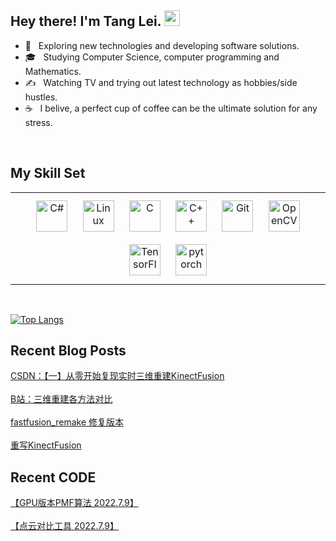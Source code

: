 
  

<h2> Hey there! I'm Tang Lei. <img src="https://github.com/souvikguria98/souvikguria98/blob/master/Hi.gif" width="25"></h2>

- 🤔 &nbsp; Exploring new technologies and developing software solutions.
- 🎓 &nbsp; Studying Computer Science, computer programming and Mathematics.
- ✍️ &nbsp; Watching TV and trying out latest technology as hobbies/side hustles.
- ☕ &nbsp; I belive, a perfect cup of coffee can be the ultimate solution for any stress.

<br/>  


## My Skill Set  
<table><tr><td valign="top" width="100%">

<div align="center">  
<img style="margin: 10px" src="https://profilinator.rishav.dev/skills-assets/csharp-original.svg" alt="C#" height="50" />  
<img style="margin: 10px" src="https://profilinator.rishav.dev/skills-assets/linux-original.svg" alt="Linux" height="50" />  
<img style="margin: 10px" src="https://profilinator.rishav.dev/skills-assets/c-original.svg" alt="C" height="50" />  
<img style="margin: 10px" src="https://profilinator.rishav.dev/skills-assets/cplusplus-original.svg" alt="C++" height="50" />  
<img style="margin: 10px" src="https://profilinator.rishav.dev/skills-assets/git-scm-icon.svg" alt="Git" height="50" />  
<img style="margin: 10px" src="https://profilinator.rishav.dev/skills-assets/opencv-icon.svg" alt="OpenCV" height="50" />  
<img style="margin: 10px" src="https://profilinator.rishav.dev/skills-assets/tensorflow-icon.svg" alt="TensorFlow" height="50" />  
<img style="margin: 10px" src="https://profilinator.rishav.dev/skills-assets/pytorch-icon.svg" alt="pytorch" height="50" />  
</div>

</td></tr></table>  

<br/>  

<!-- 主要语言 -->
[![Top Langs](https://github-readme-stats.vercel.app/api/top-langs/?username=sky3139)](https://github.com/sky3139/github-readme-stats)


## Recent Blog Posts  
[CSDN：【一】从零开始复现实时三维重建KinectFusion](https://blog.csdn.net/LiQuKanNaShiYu/article/details/125016578?csdn_share_tail=%7B%22type%22%3A%22blog%22%2C%22rType%22%3A%22article%22%2C%22rId%22%3A%22125016578%22%2C%22source%22%3A%22LiQuKanNaShiYu%22%7D&ctrtid=QwPJB) <br/>  
[B站：三维重建各方法对比](https://www.bilibili.com/video/BV1gF41157u8#reply115165457232) <br/>  
[fastfusion_remake 修复版本](https://github.com/sky3139/fastfusion_remake) <br/>  
[重写KinectFusion](https://github.com/sky3139/KinectFusion_2022) <br/>  
## Recent CODE   
[【GPU版本PMF算法 2022.7.9】](https://github.com/sky3139/cudaPMF) <br/>  
[【点云对比工具 2022.7.9】](https://github.com/sky3139/MGFusion) <br/>  
